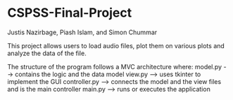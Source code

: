 # CSPSS-Final-Project
Justis Nazirbage, Piash Islam, and Simon Chummar

This project allows users to load audio files, plot them on various plots and analyze the data of the file. 

The structure of the program follows a MVC architecture where:
model.py --> contains the logic and the data model
view.py --> uses tkinter to implement the GUI
controller.py --> connects the model and the view files and is the main controller
main.py --> runs or executes the application
